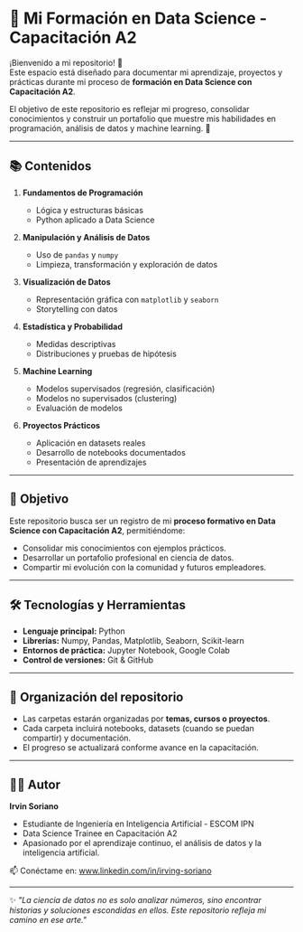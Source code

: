 # 📘 Mi Formación en Data Science - Capacitación A2

¡Bienvenido a mi repositorio! 👋  
Este espacio está diseñado para documentar mi aprendizaje, proyectos y prácticas durante mi proceso de **formación en Data Science con Capacitación A2**.  

El objetivo de este repositorio es reflejar mi progreso, consolidar conocimientos y construir un portafolio que muestre mis habilidades en programación, análisis de datos y machine learning. 🚀  

---

## 📚 Contenidos

1. **Fundamentos de Programación**  
   - Lógica y estructuras básicas  
   - Python aplicado a Data Science  

2. **Manipulación y Análisis de Datos**  
   - Uso de `pandas` y `numpy`  
   - Limpieza, transformación y exploración de datos  

3. **Visualización de Datos**  
   - Representación gráfica con `matplotlib` y `seaborn`  
   - Storytelling con datos  

4. **Estadística y Probabilidad**  
   - Medidas descriptivas  
   - Distribuciones y pruebas de hipótesis  

5. **Machine Learning**  
   - Modelos supervisados (regresión, clasificación)  
   - Modelos no supervisados (clustering)  
   - Evaluación de modelos  

6. **Proyectos Prácticos**  
   - Aplicación en datasets reales  
   - Desarrollo de notebooks documentados  
   - Presentación de aprendizajes  

---

## 🎯 Objetivo

Este repositorio busca ser un registro de mi **proceso formativo en Data Science con Capacitación A2**, permitiéndome:  

- Consolidar mis conocimientos con ejemplos prácticos.  
- Desarrollar un portafolio profesional en ciencia de datos.  
- Compartir mi evolución con la comunidad y futuros empleadores.  

---

## 🛠️ Tecnologías y Herramientas

- **Lenguaje principal:** Python  
- **Librerías:** Numpy, Pandas, Matplotlib, Seaborn, Scikit-learn  
- **Entornos de práctica:** Jupyter Notebook, Google Colab  
- **Control de versiones:** Git & GitHub  

---

## 📌 Organización del repositorio

- Las carpetas estarán organizadas por **temas, cursos o proyectos**.  
- Cada carpeta incluirá notebooks, datasets (cuando se puedan compartir) y documentación.  
- El progreso se actualizará conforme avance en la capacitación.  

---

## 👨‍💻 Autor

**Irvin Soriano**  
- Estudiante de Ingeniería en Inteligencia Artificial - ESCOM IPN
- Data Science Trainee en Capacitación A2  
- Apasionado por el aprendizaje continuo, el análisis de datos y la inteligencia artificial.  

📫 Conéctame en: www.linkedin.com/in/irving-soriano



---

✨ *"La ciencia de datos no es solo analizar números, sino encontrar historias y soluciones escondidas en ellos. Este repositorio refleja mi camino en ese arte."*
